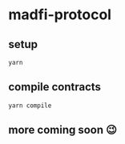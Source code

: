 # madfi-protocol

## setup
```
yarn
```

## compile contracts
```
yarn compile
```

## more coming soon :wink:
